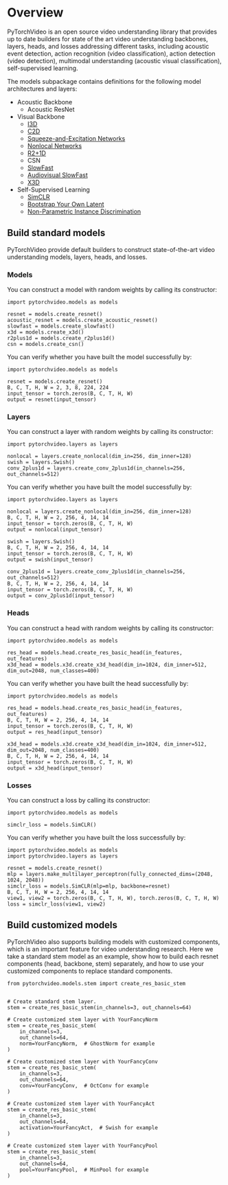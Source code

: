 # Overview


PyTorchVideo is an open source video understanding library that provides up to date builders for state of the art video understanding backbones, layers, heads, and losses addressing different tasks, including acoustic event detection, action recognition (video classification), action detection (video detection), multimodal understanding (acoustic visual classification), self-supervised learning.

The models subpackage contains definitions for the following model architectures and layers:


* Acoustic Backbone
    * Acoustic ResNet
* Visual Backbone
    * [I3D](https://arxiv.org/pdf/1705.07750.pdf)
    * [C2D](https://arxiv.org/pdf/1711.07971.pdf)
    * [Squeeze-and-Excitation Networks](https://arxiv.org/pdf/1709.01507.pdf)
    * [Nonlocal Networks](https://arxiv.org/pdf/1711.07971.pdf)
    * [R2+1D](https://openaccess.thecvf.com/content_cvpr_2018/papers/Tran_A_Closer_Look_CVPR_2018_paper.pdf)
    * CSN
    * [SlowFast](https://arxiv.org/pdf/1812.03982.pdf)
    * [Audiovisual SlowFast](https://arxiv.org/pdf/2001.08740.pdf)
    * [X3D](https://arxiv.org/pdf/2004.04730.pdf)
* Self-Supervised Learning
    * [SimCLR](https://arxiv.org/pdf/2002.05709.pdf)
    * [Bootstrap Your Own Latent](https://arxiv.org/pdf/2006.07733.pdf)
    * [Non-Parametric Instance Discrimination](https://openaccess.thecvf.com/content_cvpr_2018/CameraReady/0801.pdf)


## Build standard models

PyTorchVideo provide default builders to construct state-of-the-art video understanding models, layers, heads, and losses. 

### Models

You can construct a model with random weights by calling its constructor:

```
import pytorchvideo.models as models

resnet = models.create_resnet()
acoustic_resnet = models.create_acoustic_resnet()
slowfast = models.create_slowfast()
x3d = models.create_x3d()
r2plus1d = models.create_r2plus1d()
csn = models.create_csn()
```

You can verify whether you have built the model successfully by:

```
import pytorchvideo.models as models

resnet = models.create_resnet()
B, C, T, H, W = 2, 3, 8, 224, 224
input_tensor = torch.zeros(B, C, T, H, W)
output = resnet(input_tensor)
```

### Layers

You can construct a layer with random weights by calling its constructor:

```
import pytorchvideo.layers as layers

nonlocal = layers.create_nonlocal(dim_in=256, dim_inner=128)
swish = layers.Swish()
conv_2plus1d = layers.create_conv_2plus1d(in_channels=256, out_channels=512)
```

You can verify whether you have built the model successfully by:

```
import pytorchvideo.layers as layers

nonlocal = layers.create_nonlocal(dim_in=256, dim_inner=128)
B, C, T, H, W = 2, 256, 4, 14, 14
input_tensor = torch.zeros(B, C, T, H, W)
output = nonlocal(input_tensor)

swish = layers.Swish()
B, C, T, H, W = 2, 256, 4, 14, 14
input_tensor = torch.zeros(B, C, T, H, W)
output = swish(input_tensor)

conv_2plus1d = layers.create_conv_2plus1d(in_channels=256, out_channels=512)
B, C, T, H, W = 2, 256, 4, 14, 14
input_tensor = torch.zeros(B, C, T, H, W)
output = conv_2plus1d(input_tensor)
```

### Heads

You can construct a head with random weights by calling its constructor:

```
import pytorchvideo.models as models

res_head = models.head.create_res_basic_head(in_features, out_features)
x3d_head = models.x3d.create_x3d_head(dim_in=1024, dim_inner=512, dim_out=2048, num_classes=400)
```

You can verify whether you have built the head successfully by:

```
import pytorchvideo.models as models

res_head = models.head.create_res_basic_head(in_features, out_features)
B, C, T, H, W = 2, 256, 4, 14, 14
input_tensor = torch.zeros(B, C, T, H, W)
output = res_head(input_tensor)

x3d_head = models.x3d.create_x3d_head(dim_in=1024, dim_inner=512, dim_out=2048, num_classes=400)
B, C, T, H, W = 2, 256, 4, 14, 14
input_tensor = torch.zeros(B, C, T, H, W)
output = x3d_head(input_tensor)
```

### Losses

You can construct a loss by calling its constructor:

```
import pytorchvideo.models as models

simclr_loss = models.SimCLR()
```

You can verify whether you have built the loss successfully by:

```
import pytorchvideo.models as models
import pytorchvideo.layers as layers

resnet = models.create_resnet()
mlp = layers.make_multilayer_perceptron(fully_connected_dims=(2048, 1024, 2048))
simclr_loss = models.SimCLR(mlp=mlp, backbone=resnet)
B, C, T, H, W = 2, 256, 4, 14, 14
view1, view2 = torch.zeros(B, C, T, H, W), torch.zeros(B, C, T, H, W)
loss = simclr_loss(view1, view2)
```

## Build customized models

PyTorchVideo also supports building models with customized components, which is an important feature for video understanding research. Here we take a standard stem model as an example, show how to build each resnet components (head, backbone, stem) separately, and how to use your customized components to replace standard components.


```
from pytorchvideo.models.stem import create_res_basic_stem


# Create standard stem layer.
stem = create_res_basic_stem(in_channels=3, out_channels=64)

# Create customized stem layer with YourFancyNorm
stem = create_res_basic_stem(
    in_channels=3, 
    out_channels=64, 
    norm=YourFancyNorm,  # GhostNorm for example
)

# Create customized stem layer with YourFancyConv
stem = create_res_basic_stem(
    in_channels=3, 
    out_channels=64, 
    conv=YourFancyConv,  # OctConv for example
)

# Create customized stem layer with YourFancyAct
stem = create_res_basic_stem(
    in_channels=3, 
    out_channels=64, 
    activation=YourFancyAct,  # Swish for example
)

# Create customized stem layer with YourFancyPool
stem = create_res_basic_stem(
    in_channels=3, 
    out_channels=64, 
    pool=YourFancyPool,  # MinPool for example
)

```
